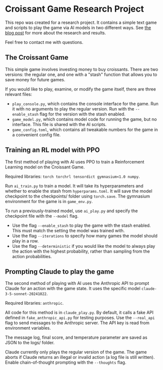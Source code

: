 # Croissant Game Research Project

This repo was created for a research project. It contains a simple text game and scripts to play the game via AI models in two different ways. See [the blog post](https://bunnybaxter.substack.com/p/ai-invests-its-hard-earned-money) for more about the research and results.

Feel free to contact me with questions.

## The Croissant Game

This simple game involves investing money to buy croissants. There are two versions: the regular one, and one with a "stash" function that allows you to save money for future games.

If you would like to play, examine, or modify the game itself, there are three relevant files:
* `play_console.py`, which contains the console interface for the game. Run it with no arguments to play the regular version. Run with the `--enable_stash` flag for the version with the stash enabled.
* `game_model.py`, which contains model code for running the game, but no interface. This file is shared with the AI scripts.
* `game_config.toml`, which contains all tweakable numbers for the game in a convenient config file.

## Training an RL model with PPO

The first method of playing with AI uses PPO to train a Reinforcement Learning model on the Croissant Game.

Required libraries: `torch torchrl tensordict gymnasium<1.0 numpy`.

Run `ai_train.py` to train a model. It will take its hyperparameters and whether to enable the stash from `hyperparams.toml`. It will save the model checkpoint to the checkpoints/ folder using `torch.save`. The gymnasium environment for the game is in `game_env.py`.

To run a previously-trained model, use `ai_play.py` and specify the checkpoint file with the `--model` flag.
* Use the flag `--enable_stash` to play the game with the stash enabled. This must match the setting the model was trained with.
* Use the flag `--iterations` to specify how many games the model should play in a row.
* Use the flag `--deterministic` if you would like the model to always play the action with the highest probability, rather than sampling from the action probabilities.

## Prompting Claude to play the game

The second method of playing with AI uses the Anthropic API to prompt Claude for an action with the game state. It uses the specific model `claude-3-5-sonnet-20241022`.

Required libraries: `anthropic`.

All code for this method is in `claude_play.py`. By default, it calls a fake API defined in `fake_anthropic_api.py` for testing purposes. Use the `--real_api` flag to send messages to the Anthropic server. The API key is read from environment variables.

The message log, final score, and temperature parameter are saved as JSON to the logs/ folder.

Claude currently only plays the regular version of the game. The game aborts if Claude returns an illegal or invalid action (a log file is still written). Enable chain-of-thought prompting with the `--thoughts` flag.
